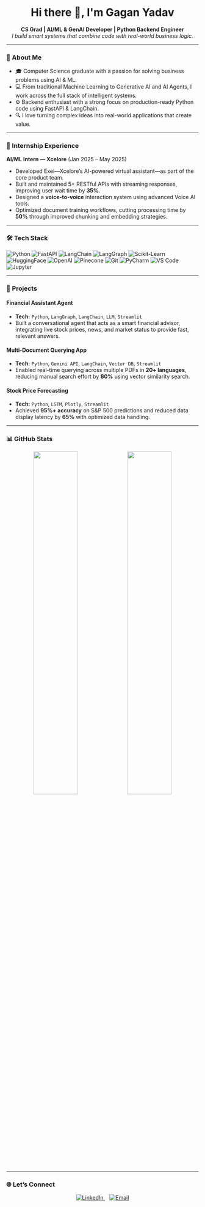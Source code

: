 <h1 align="center">Hi there 👋, I'm Gagan Yadav</h1>
<p align="center">
  <b>CS Grad | AI/ML & GenAI Developer | Python Backend Engineer</b><br>
  <i>I build smart systems that combine code with real-world business logic.</i>
</p>

---

### 🧠 About Me
- 🎓 Computer Science graduate with a passion for solving business problems using AI & ML.
- 💻 From traditional Machine Learning to Generative AI and AI Agents, I work across the full stack of intelligent systems.
- ⚙️ Backend enthusiast with a strong focus on production-ready Python code using FastAPI & LangChain.
- 🔍 I love turning complex ideas into real-world applications that create value.

---

### 🚀 Internship Experience
**AI/ML Intern — Xcelore** (Jan 2025 – May 2025)
- Developed Exei—Xcelore’s AI-powered virtual assistant—as part of the core product team.
- Built and maintained 5+ RESTful APIs with streaming responses, improving user wait time by **35%**.
- Designed a **voice-to-voice** interaction system using advanced Voice AI tools.
- Optimized document training workflows, cutting processing time by **50%** through improved chunking and embedding strategies.

---

### 🛠️ Tech Stack
![Python](https://img.shields.io/badge/Python-3776AB?style=for-the-badge&logo=python&logoColor=white)
![FastAPI](https://img.shields.io/badge/FastAPI-005571?style=for-the-badge&logo=fastapi&logoColor=white)
![LangChain](https://img.shields.io/badge/LangChain-000000?style=for-the-badge&logo=langchain&logoColor=white)
![LangGraph](https://img.shields.io/badge/LangGraph-blueviolet?style=for-the-badge)
![Scikit-Learn](https://img.shields.io/badge/Scikit--Learn-F7931E?style=for-the-badge&logo=scikit-learn&logoColor=white)
![HuggingFace](https://img.shields.io/badge/HuggingFace-FFD21F?style=for-the-badge&logo=huggingface&logoColor=black)
![OpenAI](https://img.shields.io/badge/OpenAI-412991?style=for-the-badge&logo=openai&logoColor=white)
![Pinecone](https://img.shields.io/badge/Pinecone-45a29e?style=for-the-badge&logo=pinecone&logoColor=white)
![Git](https://img.shields.io/badge/Git-F05032?style=for-the-badge&logo=git&logoColor=white)
![PyCharm](https://img.shields.io/badge/PyCharm-000000?style=for-the-badge&logo=pycharm&logoColor=white)
![VS Code](https://img.shields.io/badge/VS_Code-007ACC?style=for-the-badge&logo=visual-studio-code&logoColor=white)
![Jupyter](https://img.shields.io/badge/Jupyter-F37626?style=for-the-badge&logo=jupyter&logoColor=white)

---

### 💼 Projects

#### Financial Assistant Agent
- **Tech:** `Python`, `LangGraph`, `LangChain`, `LLM`, `Streamlit`
- Built a conversational agent that acts as a smart financial advisor, integrating live stock prices, news, and market status to provide fast, relevant answers.

#### Multi-Document Querying App
- **Tech:** `Python`, `Gemini API`, `LangChain`, `Vector DB`, `Streamlit`
- Enabled real-time querying across multiple PDFs in **20+ languages**, reducing manual search effort by **80%** using vector similarity search.

#### Stock Price Forecasting
- **Tech:** `Python`, `LSTM`, `Plotly`, `Streamlit`
- Achieved **95%+ accuracy** on S&P 500 predictions and reduced data display latency by **65%** with optimized data handling.

---

### 📊 GitHub Stats
<p align="center">
  <img src="https://github-readme-stats.vercel.app/api?username=gagan-yadav&show_icons=true&theme=radical" width="48%"/>
  <img src="https://github-readme-stats.vercel.app/api/top-langs/?username=gagan-yadav&layout=compact&theme=radical&exclude_repo=YOUR-REPO-NAME-HERE" width="48%"/>
</p>

---

### 🌐 Let’s Connect
<p align="center">
  <a href="https://www.linkedin.com/in/gagan-yadav-882932231/" target="_blank">
    <img src="https://img.shields.io/badge/LinkedIn-Gagan_Yadav-0077B5?style=for-the-badge&logo=linkedin&logoColor=white" alt="LinkedIn"/>
  </a>
  &nbsp;&nbsp;
  <a href="mailto:gaganyadav2209@gmail.com">
    <img src="https://img.shields.io/badge/Email-gaganyadav2209@gmail.com-D14836?style=for-the-badge&logo=gmail&logoColor=white" alt="Email"/>
  </a>
</p>
